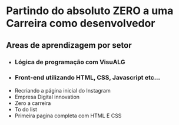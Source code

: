 # Partindo do absoluto **ZERO** a uma **Carreira como desenvolvedor**

## Areas de aprendizagem por setor

 - ### Lógica de programação com VisuALG
 - ### Front-end utilizando HTML, CSS, Javascript etc...
 - Recriando a página inicial do Instagram
 - Empresa Digital innovation
 - Zero a carreira
 - To do list 
 - Primeira pagina completa com HTML E CSS